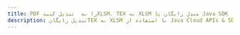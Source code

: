 ---title: PDF را به  تبدیل کنیدXLSM، TEX به XLSM مبدل رایگان یا Java SDKdescription: تبدیل رایگانTEX به XLSM با استفاده از Java Cloud APIs & SDK همچنین اسناد PDF را در Cloud ایجاد، ویرایش و رندر کنید.---